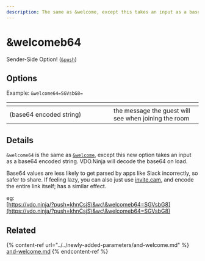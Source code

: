 ```yaml
---
description: The same as &welcome, except this takes an input as a base64 encoded string
---
```


# \&welcomeb64

Sender-Side Option! ([`&push`](../../source-settings/push.md))

## Options

Example: `&welcome64=SGVsbG8=`

<table><thead><tr><th width="257"></th><th></th></tr></thead><tbody><tr><td>(base64 encoded string)</td><td>the message the guest will see when joining the room</td></tr></tbody></table>

## Details

`&welcome64` is the same as [`&welcome`](../../newly-added-parameters/and-welcome.md), except this new option takes an input as a base64 encoded string. VDO.Ninja will decode the base64 on load.

Base64 values are less likely to get parsed by apps like Slack incorrectly, so safer to share. If feeling lazy, you can also just use [invite.cam](https://invite.cam/), and encode the entire link itself; has a similar effect.

eg:\
[https://vdo.ninja/?push=khnCsjS\&wc\&welcomeb64=SGVsbG8](https://vdo.ninja/?push=khnCsjS\&wc\&welcomeb64=SGVsbG8)

## Related

{% content-ref url="../../newly-added-parameters/and-welcome.md" %}
[and-welcome.md](../../newly-added-parameters/and-welcome.md)
{% endcontent-ref %}
